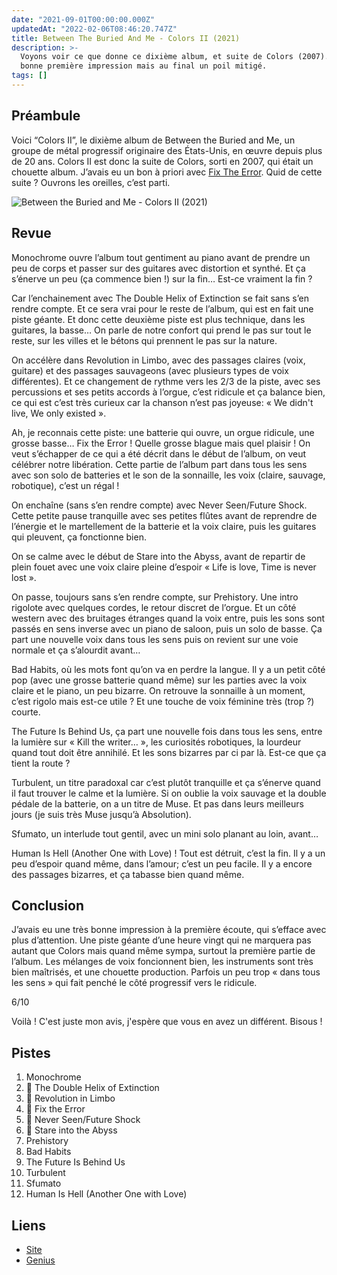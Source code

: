 ```yaml
---
date: "2021-09-01T00:00:00.000Z"
updatedAt: "2022-02-06T08:46:20.747Z"
title: Between The Buried And Me - Colors II (2021)
description: >-
  Voyons voir ce que donne ce dixième album, et suite de Colors (2007). Une
  bonne première impression mais au final un poil mitigé.
tags: []
---
```


## Préambule

Voici “Colors II”, le dixième album de Between the Buried and Me, un groupe de métal progressif originaire des États-Unis, en œuvre depuis plus de 20 ans.
Colors II est donc la suite de Colors, sorti en 2007, qui était un chouette album. J’avais eu un bon à priori avec [Fix The Error](https://www.youtube.com/watch?v=2q93v_nHmSM).
Quid de cette suite ? Ouvrons les oreilles, c’est parti.

![Between the Buried and Me - Colors II (2021)](/assets/contentful/3FwHqxzKSQz9RblZ6QsVut/b4e03c10e6337064cdc8fa2c69d70b5a/btbam-colors2.jpg)

## Revue

Monochrome ouvre l’album tout gentiment au piano avant de prendre un peu de corps et passer sur des guitares avec distortion et synthé. Et ça s’énerve un peu (ça commence bien !) sur la fin… Est-ce vraiment la fin ?

Car l’enchainement avec The Double Helix of Extinction se fait sans s’en rendre compte. Et ce sera vrai pour le reste de l’album, qui est en fait une piste géante.
Et donc cette deuxième piste est plus technique, dans les guitares, la basse… On parle de notre confort qui prend le pas sur tout le reste, sur les villes et le bétons qui prennent le pas sur la nature.

On accélère dans Revolution in Limbo, avec des passages claires (voix, guitare) et des passages sauvageons (avec plusieurs types de voix différentes). Et ce changement de rythme vers les 2/3 de la piste, avec ses percussions et ses petits accords à l’orgue, c’est ridicule et ça balance bien, ce qui est c’est très curieux car la chanson n’est pas joyeuse: « We didn't live, We only existed ».

Ah, je reconnais cette piste: une batterie qui ouvre, un orgue ridicule, une grosse basse… Fix the Error ! Quelle grosse blague mais quel plaisir ! On veut s’échapper de ce qui a été décrit dans le début de l’album, on veut célébrer notre libération. Cette partie de l’album part dans tous les sens avec son solo de batteries et le son de la sonnaille, les voix (claire, sauvage, robotique), c’est un régal !

On enchaîne (sans s’en rendre compte) avec Never Seen/Future Shock. Cette petite pause tranquille avec ses petites flûtes avant de reprendre de l’énergie et le martellement de la batterie et la voix claire, puis les guitares qui pleuvent, ça fonctionne bien.

On se calme avec le début de Stare into the Abyss, avant de repartir de plein fouet avec une voix claire pleine d’espoir « Life is love, Time is never lost ».

On passe, toujours sans s’en rendre compte, sur Prehistory. Une intro rigolote avec quelques cordes, le retour discret de l’orgue. Et un côté western avec des bruitages étranges quand la voix entre, puis les sons sont passés en sens inverse avec un piano de saloon, puis un solo de basse. Ça part une nouvelle voix dans tous les sens puis on revient sur une voie normale et ça s’alourdit avant…

Bad Habits, où les mots font qu’on va en perdre la langue. Il y a un petit côté pop (avec une grosse batterie quand même) sur les parties avec la voix claire et le piano, un peu bizarre. On retrouve la sonnaille à un moment, c’est rigolo mais est-ce utile ? Et une touche de voix féminine très (trop ?) courte.

The Future Is Behind Us, ça part une nouvelle fois dans tous les sens, entre la lumière sur « Kill the writer… », les curiosités robotiques, la lourdeur quand tout doit être annihilé. Et les sons bizarres par ci par là. Est-ce que ça tient la route ?

Turbulent, un titre paradoxal car c’est plutôt tranquille et ça s’énerve quand il faut trouver le calme et la lumière. Si on oublie la voix sauvage et la double pédale de la batterie, on a un titre de Muse. Et pas dans leurs meilleurs jours (je suis très Muse jusqu’à Absolution).

Sfumato, un interlude tout gentil, avec un mini solo planant au loin, avant…

Human Is Hell (Another One with Love) ! Tout est détruit, c’est la fin. Il y a un peu d’espoir quand même, dans l’amour; c’est un peu facile. Il y a encore des passages bizarres, et ça tabasse bien quand même.

## Conclusion

J’avais eu une très bonne impression à la première écoute, qui s’efface avec plus d’attention.
Une piste géante d’une heure vingt qui ne marquera pas autant que Colors mais quand même sympa, surtout la première partie de l’album.
Les mélanges de voix foncionnent bien, les instruments sont très bien maîtrisés, et une chouette production. Parfois un peu trop « dans tous les sens » qui fait penché le côté progressif vers le ridicule.

6/10

Voilà ! C'est juste mon avis, j'espère que vous en avez un différent. Bisous !

## Pistes

1. Monochrome
2. 💖 The Double Helix of Extinction
3. 💖 Revolution in Limbo
4. 💖 Fix the Error
5. 💖 Never Seen/Future Shock
6. 💖 Stare into the Abyss
7. Prehistory
8. Bad Habits
9. The Future Is Behind Us
10. Turbulent
11. Sfumato
12. Human Is Hell (Another One with Love)

## Liens

- [Site](https://www.betweentheburiedandme.com/)
- [Genius](https://genius.com/albums/Between-the-buried-and-me/Colors-ii)
